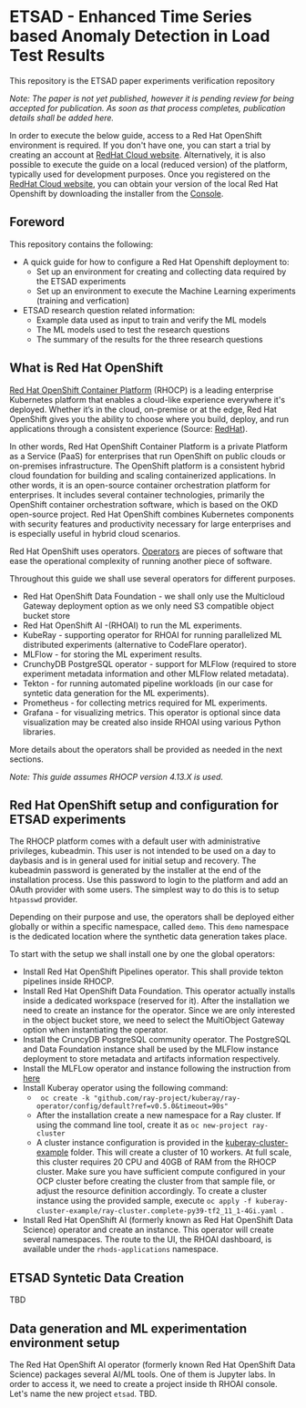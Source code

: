 # ETSAD - Enhanced Time Series based Anomaly Detection in Load Test Results
This repository is the ETSAD paper experiments verification repository

*Note: The paper is not yet published, however it is pending review for being accepted for publication. As soon as that process completes, publication details shall be added here.*

In order to execute the below guide, access to a Red Hat OpenShift environment is required. If you don't have one, you can start a trial by creating an account at [RedHat Cloud website](https://cloud.redhat.com). Alternatively, it is also possible to execute the guide on a local (reduced version) of the platform, typically used for development purposes. Once you registered on the [RedHat Cloud website](https://cloud.redhat.com), you can obtain your version of the local Red Hat Openshift by downloading the installer from the [Console](https://console.redhat.com/openshift/create/local).

## Foreword
This repository contains the following:
* A quick guide for how to configure a Red Hat Openshift deployment to:
  * Set up an environment for creating and collecting data required by the ETSAD experiments
  * Set up an environment to execute the Machine Learning experiments (training and verfication)
* ETSAD research question related information:
  * Example data used as input to train and verify the ML models
  * The ML models used to test the research questions
  * The summary of the results for the three research questions

## What is Red Hat OpenShift

[Red Hat OpenShift Container Platform](https://www.redhat.com/en/technologies/cloud-computing/openshift/container-platform) (RHOCP) is a leading enterprise Kubernetes platform that enables a cloud-like experience everywhere it's deployed. Whether it’s in the cloud, on-premise or at the edge, Red Hat OpenShift gives you the ability to choose where you build, deploy, and run applications through a consistent experience (Source: [RedHat](https://www.redhat.com/en/technologies/cloud-computing/openshift)).

In other words, Red Hat OpenShift Container Platform is a private Platform as a Service (PaaS) for enterprises that run OpenShift on public clouds or on-premises infrastructure. The OpenShift platform is a consistent hybrid cloud foundation for building and scaling containerized applications. In other words, it is an open-source container orchestration platform for enterprises. It includes several container technologies, primarily the OpenShift container orchestration software, which is based on the OKD open-source project. Red Hat OpenShift combines Kubernetes components with security features and productivity necessary for large enterprises and is especially useful in hybrid cloud scenarios.

Red Hat OpenShift uses operators. [Operators](https://docs.openshift.com/container-platform/4.11/operators/understanding/olm-what-operators-are.html) are pieces of software that ease the operational complexity of running another piece of software.

Throughout this guide we shall use several operators for different purposes.
* Red Hat OpenShift Data Foundation - we shall only use the Multicloud Gateway deployment option as we only need S3 compatible object bucket store
* Red Hat OpenShift AI -(RHOAI) to run the ML experiments.
* KubeRay - supporting operator for RHOAI for running parallelized ML distributed experiments (alternative to CodeFlare operator).
* MLFlow - for storing the ML experiment results.
* CrunchyDB PostgreSQL operator - support for MLFlow (required to store experiment metadata information and other MLFlow related metadata).
* Tekton -  for running automated pipeline workloads (in our case for syntetic data generation for the ML experiments).
* Prometheus - for collecting metrics required for ML experiments.
* Grafana - for visualizing metrics. This operator is optional since data visualization may be created also inside RHOAI using various Python libraries.

More details about the operators shall be provided as needed in the next sections.

*Note: This guide assumes RHOCP version 4.13.X is used.*

## Red Hat OpenShift setup and configuration for ETSAD experiments
The RHOCP platform comes with a default user with administrative privileges, kubeadmin. This user is not intended to be used on a day to daybasis and is in general used for initial setup and recovery. The kubeadmin password is generated by the installer at the end of the installation process. Use this password to login to the platform and add an OAuth provider with some users. The simplest way to do this is to setup `htpasswd` provider.

Depending on their purpose and use, the operators shall be deployed either globally or within a specific namespace, called `demo`. This `demo` namespace is the dedicated location where the synthetic data generation takes place. 

To start with the setup we shall install one by one the global operators:
* Install Red Hat OpenShift Pipelines operator. This shall provide tekton pipelines inside RHOCP.
* Install Red Hat OpenShift Data Foundation. This operator actually installs inside a dedicated workspace (reserved for it). After the installation we need to create an instance for the operator. Since we are only interested in the object bucket store, we need to select the MultiObject Gateway option when instantiating the operator.
* Install the CruncyDB PostgreSQL community operator. The PostgreSQL and Data Foundation instance shall be used by the MLFlow instance deployment to store metadata and artifacts information respectively.
* Install the MLFLow operator and instance following the instruction from [here](https://ai-on-openshift.io/tools-and-applications/mlflow/mlflow/#pre-requisites)
* Install Kuberay operator using the following command:
  * ` oc create -k "github.com/ray-project/kuberay/ray-operator/config/default?ref=v0.5.0&timeout=90s"`
  * After the installation create a new namespace for a Ray cluster. If using the command line tool, create it as `oc new-project ray-cluster`
  * A cluster instance configuration is provided in the [kuberay-cluster-example](kuberay-cluster-example) folder. This will create a cluster of 10 workers. At full scale, this cluster requires 20 CPU and 40GB of RAM from the RHOCP cluster. Make sure you have sufficient compute configured in your OCP cluster before creating the cluster from that sample file, or adjust the resource definition accordingly. To create a cluster instance using the provided sample, execute `oc apply -f kuberay-cluster-example/ray-cluster.complete-py39-tf2_11_1-4Gi.yaml `.
* Install Red Hat OpenShift AI (formerly known as Red Hat OpenShift Data Science) operator and create an instance. This operator will create several namespaces. The route to the UI, the RHOAI dashboard, is available under the `rhods-applications` namespace.

## ETSAD Syntetic Data Creation
TBD

## Data generation and ML experimentation environment setup
The Red Hat OpenShift AI operator (formerly known Red Hat OpenShift Data Science) packages several AI/ML tools. One of them is Jupyter labs. In order to access it, we need to create a project inside th RHOAI console. Let's name the new project `etsad`. 
TBD.